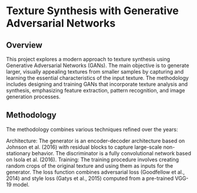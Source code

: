 # Texture Synthesis with Generative Adversarial Networks

## Overview
This project explores a modern approach to texture synthesis using Generative Adversarial Networks (GANs). The main objective is to generate larger, visually appealing textures from smaller samples by capturing and learning the essential characteristics of the input texture. The methodology includes designing and training GANs that incorporate texture analysis and synthesis, emphasizing feature extraction, pattern recognition, and image generation processes.

## Methodology
The methodology combines various techniques refined over the years:

Architecture: The generator is an encoder-decoder architecture based on Johnson et al. (2016) with residual blocks to capture large-scale non-stationary behavior. The discriminator is a fully convolutional network based on Isola et al. (2016).
Training: The training procedure involves creating random crops of the original texture and using them as inputs for the generator. The loss function combines adversarial loss (Goodfellow et al., 2014) and style loss (Gatys et al., 2015) computed from a pre-trained VGG-19 model.
